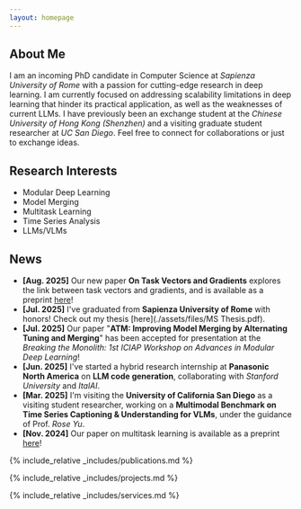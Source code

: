 ```yaml
---
layout: homepage
---
```


## About Me

I am an incoming PhD candidate in Computer Science at *Sapienza University of Rome* with a passion for cutting-edge research in deep learning. I am currently focused on addressing scalability limitations in deep learning that hinder its practical application, as well as the weaknesses of current LLMs. I have previously been an exchange student at the *Chinese University of Hong Kong (Shenzhen)* and a visiting graduate student researcher at *UC San Diego*. 
Feel free to connect for collaborations or just to exchange ideas.

## Research Interests

- Modular Deep Learning
- Model Merging
- Multitask Learning
- Time Series Analysis
- LLMs/VLMs

## News
- **[Aug. 2025]** Our new paper **On Task Vectors and Gradients** explores the link between task vectors and gradients, and is available as a preprint [here](https://arxiv.org/pdf/2508.16082)!  
- **[Jul. 2025]** I've graduated from **Sapienza University of Rome** with honors! Check out my thesis [here](./assets/files/MS Thesis.pdf).
- **[Jul. 2025]** Our paper "**ATM: Improving Model Merging by Alternating Tuning and Merging**" has been accepted for presentation at the *Breaking the Monolith: 1st ICIAP Workshop on Advances in Modular Deep Learning*!
- **[Jun. 2025]** I've started a hybrid research internship at **Panasonic North America** on **LLM code generation**, collaborating with *Stanford University* and *ItalAI*. 
- **[Mar. 2025]** I'm visiting the **University of California San Diego** as a visiting student researcher, working on a **Multimodal Benchmark on Time Series Captioning & Understanding for VLMs**, under the guidance of Prof. *Rose Yu*.
- **[Nov. 2024]** Our paper on multitask learning is available as a preprint [here](https://arxiv.org/pdf/2411.03055)!


{% include_relative _includes/publications.md %}

{% include_relative _includes/projects.md %}

{% include_relative _includes/services.md %}
